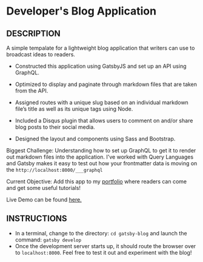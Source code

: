 # Developer's Blog Application

## DESCRIPTION

A simple tempalate for a lightweight blog application that writers can use to broadcast ideas to readers.

* Constructed this application using GatsbyJS and set up an API using GraphQL.

* Optimized to display and paginate through markdown files that are taken from the API.

* Assigned routes with a unique slug based on an individual markdown file’s title as well as its unique tags using Node.

* Included a Disqus plugin that allows users to comment on and/or share blog posts to their social media.

* Designed the layout and components using Sass and Bootstrap.

Biggest Challenge: Understanding how to set up GraphQL to get it to render out markdown files into the application. I've worked with Query Languages and Gatsby makes it easy to test out how your frontmatter data is moving on the ```http://localhost:8000/___graphql```

Current Objective: Add this app to my [portfolio](https://valdezdev.com) where readers can come and get some useful tutorials!

Live Demo can be found [here.](https://unruffled-bartik-96bf86.netlify.com/)

## INSTRUCTIONS
* In a terminal, change to the directory: ```cd gatsby-blog``` and launch the command: ```gatsby develop```
* Once the development server starts up, it should route the browser over to ```localhost:8000```. Feel free to test it out and experiment with the blog!